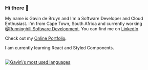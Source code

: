 ### Hi there 👋

My name is Gavin de Bruyn and I'm a Software Developer and Cloud Enthusiast. I'm from Cape Town, South Africa and currently working [@Runninghill Software Development](https://www.runninghill.co.za). You can find me on [LinkedIn](https://www.linkedin.com/in/gavin-de-bruyn-1a8692182).

Check out my [Online Portfolio](http://www.gavindebruyn.com).

I am currently learning React and Styled Components.

##

<a href="https://github.com/Solenoden/Solenoden">
  <img align="center" src="https://github-readme-stats.vercel.app/api/top-langs/?username=Solenoden&title_color=ffffff&text_color=c9cacc&icon_color=2bbc8a&bg_color=1d1f21&langs_count=5&layout=compact#gh-dark-mode-only" alt="Gavin\'s most used languages"/>
</a>
